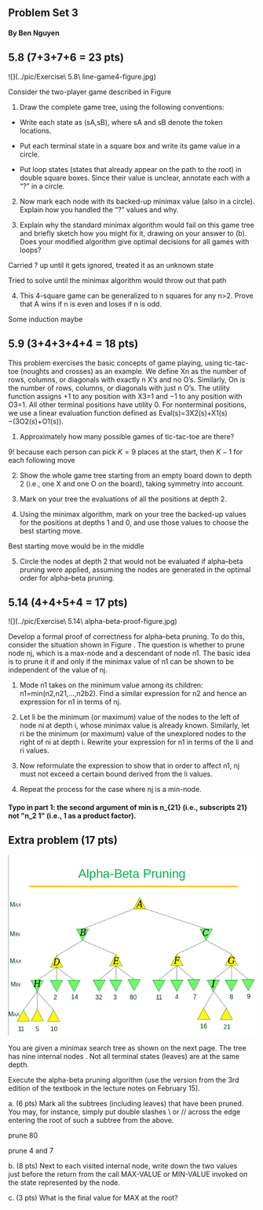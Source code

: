 ## Problem Set 3

#### By Ben Nguyen

## 5.8 (7+3+7+6 = 23 pts)

![](../pic/Exercise\ 5.8\ line-game4-figure.jpg)

Consider the two-player game described in Figure 

1. Draw the complete game tree, using the following conventions:

- Write each state as (sA,sB), where sA and sB denote the token locations.

- Put each terminal state in a square box and write its game value in a circle.

- Put loop states (states that already appear on the path to the root) in double square boxes. Since their value is unclear, annotate each with a “?” in a circle.

2. Now mark each node with its backed-up minimax value (also in a circle). Explain how you handled the “?” values and why.

3. Explain why the standard minimax algorithm would fail on this game tree and briefly sketch how you might fix it, drawing on your answer to (b). Does your modified algorithm give optimal decisions for all games with loops?

Carried ? up until it gets ignored, treated it as an unknown state

Tried to solve until the minimax algorithm would throw out that path

4. This 4-square game can be generalized to n squares for any n>2. Prove that A wins if n is even and loses if n is odd.

Some induction maybe

## 5.9 (3+4+3+4+4 = 18 pts) 

This problem exercises the basic concepts of game playing, using tic-tac-toe (noughts and crosses) as an example. We define Xn as the number of rows, columns, or diagonals with exactly n X’s and no O’s. Similarly, On is the number of rows, columns, or diagonals with just n O’s. The utility function assigns +1 to any position with X3=1 and −1 to any position with O3=1. All other terminal positions have utility 0. For nonterminal positions, we use a linear evaluation function defined as Eval(s)=3X2(s)+X1(s)−(3O2(s)+O1(s)).

1. Approximately how many possible games of tic-tac-toe are there?

  $9!$ because each person can pick $K=9$ places at the start, then $K-1$ for each following move

2. Show the whole game tree starting from an empty board down to depth 2 (i.e., one X and one O on the board), taking symmetry into account.

3. Mark on your tree the evaluations of all the positions at depth 2.

4. Using the minimax algorithm, mark on your tree the backed-up values for the positions at depths 1 and 0, and use those values to choose the best starting move.

Best starting move would be in the middle

5. Circle the nodes at depth 2 that would not be evaluated if alpha–beta pruning were applied, assuming the nodes are generated in the optimal order for alpha–beta pruning.

## 5.14 (4+4+5+4 = 17 pts) 

![](../pic/Exercise\ 5.14\ alpha-beta-proof-figure.jpg)

Develop a formal proof of correctness for alpha–beta pruning. To do this, consider the situation shown in Figure . The question is whether to prune node nj, which is a max-node and a descendant of node n1. The basic idea is to prune it if and only if the minimax value of n1 can be shown to be independent of the value of nj.

1. Mode n1 takes on the minimum value among its children: n1=min(n2,n21,…,n2b2). Find a similar expression for n2 and hence an expression for n1 in terms of nj.

2. Let li be the minimum (or maximum) value of the nodes to the left of node ni at depth i, whose minimax value is already known. Similarly, let ri be the minimum (or maximum) value of the unexplored nodes to the right of ni at depth i. Rewrite your expression for n1 in terms of the li and ri values.

3. Now reformulate the expression to show that in order to affect n1, nj must not exceed a certain bound derived from the li values.

4. Repeat the process for the case where nj is a min-node.

#### Typo in part 1: the second argument of min is n_{21} (i.e., subscripts 21} not "n_2 1" (i.e., 1 as a product factor). 

## Extra problem (17 pts) 

![](../pic/alphabetapruning.png)

You are given a minimax search tree as shown on the next page.  The
tree has nine internal nodes .  Not all terminal states (leaves) are 
at the same depth. 

Execute the alpha-beta pruning algorithm (use the version from the 3rd 
edition of the textbook in the lecture notes on February 15).

a. (6 pts) Mark all the subtrees (including leaves) that have been pruned.
    You may, for instance, simply put double slashes \\ or // across the edge 
    entering the root of such a subtree from the above.  

prune 80

prune 4 and 7

b. (8 pts) Next to each visited internal node, write down the two values  
    just before the return from the call MAX-VALUE or MIN-VALUE invoked on the 
    state represented by the node.

c. (3 pts) What is the final value for MAX at the root?
